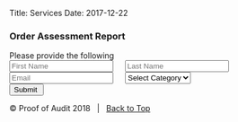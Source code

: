 Title: Services
Date: 2017-12-22

<section id="nominate">
<div class="container smaller">
<h3 class="nom-heading">Order Assessment Report</h3>
<div class="form-container"><span class="who">Please provide the following</span>
<div class="row">

<form method="post" action="">
<div class="six columns"><input class="u-big-width" type="text" placeholder="First Name" autocomplete="off" name="nominee_first_name"><input class="u-big-width" type="text" placeholder="Last Name" autocomplete="off" name="nominee_last_name"></div>

<div class="six columns">
	<input class="u-big-width" type="email" placeholder="Email" autocomplete="off" name="nominee_email"> 
	<select class="u-big-width category-select" name="category"> 
	<option selected="" disabled="">Select Category</option> 
	<option value="Back-End Engineering">Basic</option> 
	<option value="Business Development">Standard</option> 
	<option value="Community">Expert</option> 

<!-- 	<option value="Data Science">Data Science</option> <option value="Design">Design</option> <option value="DevOps">DevOps</option> <option value="Front-End Engineering">Front-End Engineering</option> <option value="Human Resources">Human Resources</option> <option value="Marketing">Marketing</option> <option value="Mobile Engineering">Mobile Engineering</option> <option value="Operations">Operations</option> <option value="Product Management">Product Management</option> <option value="Public Relations">Public Relations</option> <option value="Recruiting">Recruiting</option> <option value="Sales">Sales</option>  -->
	</select>  
	<input class="u-big-width specify-category" type="text" placeholder="Specify Category" autocomplete="off" name="category_other" style="display:none"> 
</div>

<div class="submit-container"><button class="nominate-submit" type="submit">Submit </button></div>

</form>
</div>
</div>
</div>
</section>

<div class="sep"></div>

<section class="footer">
    <div class="container">
    <div class="copy">© Proof of Audit 2018   |   <a class="nav-item back-to-top" href="/pages/services.html">Back to Top</a></div>
    </div>
</section>
